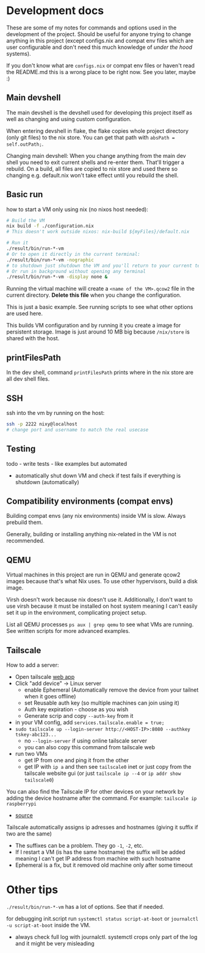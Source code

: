 
# Development docs

These are some of my notes for commands and options used in the development of the project.
Should be useful for anyone trying to change anything in this project (except configs.nix and compat env files which are user configurable and don't need this much knowledge of _under the hood_ systems).

If you don't know what are `configs.nix` or compat env files or haven't read the README.md this is a wrong place to be right now. See you later, maybe :)


## Main devshell

The main devshell is the devshell used for developing this project itself as well as changing and using custom configuration.

When entering devshell in flake, the flake copies whole project directory (only git files) to the nix store.
You can get that path with `absPath = self.outPath;`.

Changing main devshell:
When you change anything from the main dev shell you need to exit current shells and re-enter them. That'll trigger a rebuild.
On a build, all files are copied to nix store and used there so changing e.g. default.nix won't take effect until you rebuild the shell.


## Basic run

how to start a VM only using nix (no nixos host needed):
```bash
# Build the VM
nix build -f ./configuration.nix
# This doesn't work outside nixos: nix-build ${myFiles}/default.nix

# Run it
./result/bin/run-*-vm
# Or to open it directly in the current terminal:
./result/bin/run-*-vm -nographic
# to shutdown just shutdown the VM and you'll return to your current terminal
# Or run in background without opening any terminal
./result/bin/run-*-vm -display none &
```
Running the virtual machine will create a `<name of the VM>.qcow2` file in the current directory. **Delete this file** when you change the configuration.

This is just a basic example. See running scripts to see what other options are used here.

This builds VM configuration and by running it you create a image for persistent storage. Image is just around 10 MB big because `/nix/store` is shared with the host.


## printFilesPath

In the dev shell, command `printFilesPath` prints where in the nix store are all dev shell files.

## SSH

ssh into the vm by running on the host:
```bash
ssh -p 2222 nixy@localhost
# change port and username to match the real usecase
```

## Testing

todo - write tests - like examples but automated
- automatically shut down VM and check if test fails if everything is shutdown (automatically)


## Compatibility environments (compat envs)

Building compat envs (any nix environments) inside VM is slow. Always prebuild them.

Generally, building or installing anything nix-related in the VM is not recommended.

## QEMU

Virtual machines in this project are run in QEMU and generate qcow2 images because that's what Nix uses.
To use other hypervisors, build a disk image.

Virsh doesn't work because nix doesn't use it.
Additionally, I don't want to use virsh because it must be installed on host system meaning I can't easily set it up in the environment, complicating project setup.

List all QEMU processes `ps aux | grep qemu` to see what VMs are running.
See written scripts for more advanced examples.

## Tailscale

How to add a server:
- Open tailscale [web app](https://login.tailscale.com/admin/machines)
- Click "add device" -> Linux server
    - enable Ephemeral (Automatically remove the device from your tailnet when it goes offline)
    - set Reusable auth key (so multiple machines can join using it)
    - Auth key expiration - choose as you wish
    - Generate scrip and copy `--auth-key` from it
- in your VM config, add `services.tailscale.enable = true;`
- `sudo tailscale up --login-server http://<HOST-IP>:8080 --authkey tskey-abc123...`
    - no `--login-server` if using online tailscale server
    - you can also copy this command from tailscale web
- run two VMs
    - get IP from one and ping it from the other
    - get IP with `ip a` and then see `tailscale0` inet or just copy from the tailscale website gui (or just `tailscale ip --4` or `ip addr show tailscale0`)

You can also find the Tailscale IP for other devices on your network by adding the device hostname after the command. For example: `tailscale ip raspberrypi`
- [source](https://tailscale.com/kb/1080/cli#ip)

Tailscale automatically assigns ip adresses and hostnames (giving it suffix if two are the same)
- The suffixes can be a problem. They go `-1`, `-2`, etc.
- If I restart a VM (is has the same hostname) the suffix will be added meaning I can't get IP address from machine with such hostname
- Ephemeral is a fix, but it removed old machine only after some timeout


# Other tips

`./result/bin/run-*-vm` has a lot of options. See that if needed.

for debugging init.script run `systemctl status script-at-boot` or `journalctl -u script-at-boot` inside the VM.
- always check full log with journalctl. systemctl crops only part of the log and it might be very misleading


